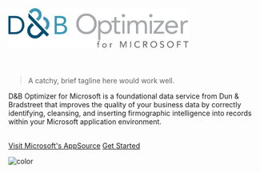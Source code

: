 <!-- _coverpage.md -->

<img src="/assets/logo.png" width="360" style="margin: 0 0 40px 0">

> A catchy, brief tagline here would work well.


D&B Optimizer for Microsoft is a foundational data service from Dun & Bradstreet that improves the quality of your business data by correctly identifying, cleansing, and inserting firmographic intelligence into records within your Microsoft application environment.
<br><br>

[Visit Microsoft's AppSource](https://appsource.microsoft.com/en-us/)
[Get Started](?id=dnb-optimizer-for-microsoft)

<!-- background color -->
![color](#F1F6F8)
